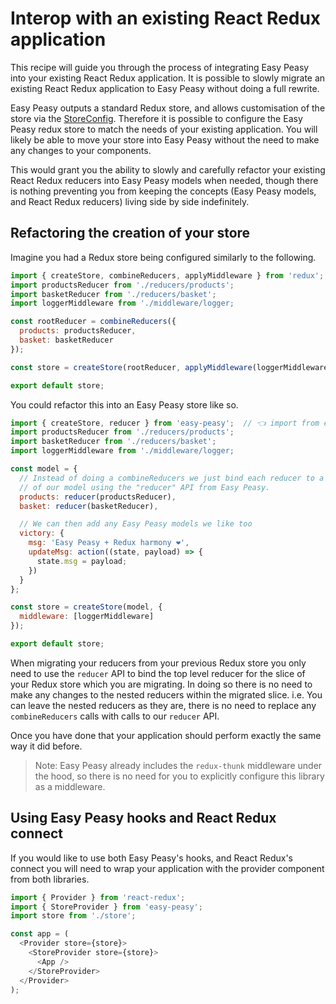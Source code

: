 # Interop with an existing React Redux application

This recipe will guide you through the process of integrating Easy Peasy into your existing React Redux application. It is possible to slowly migrate an existing React Redux application to Easy Peasy without doing a full rewrite. 

Easy Peasy outputs a standard Redux store, and allows customisation of the store via the [StoreConfig](/docs/api/store-config.html). Therefore it is possible to configure the Easy Peasy redux store to match the needs of your existing application. You will likely be able to move your store into Easy Peasy without the need to make any changes to your components.

This would grant you the ability to slowly and carefully refactor your existing React Redux reducers into Easy Peasy models when needed, though there is nothing preventing you from keeping the concepts (Easy Peasy models, and React Redux reducers) living side by side indefinitely.

## Refactoring the creation of your store

Imagine you had a Redux store being configured similarly to the following.

```javascript
import { createStore, combineReducers, applyMiddleware } from 'redux';
import productsReducer from './reducers/products';
import basketReducer from './reducers/basket';
import loggerMiddleware from './middleware/logger;

const rootReducer = combineReducers({
  products: productsReducer,
  basket: basketReducer
});

const store = createStore(rootReducer, applyMiddleware(loggerMiddleware));

export default store;
```

You could refactor this into an Easy Peasy store like so.

```javascript
import { createStore, reducer } from 'easy-peasy';  // 👈 import from easy peasy
import productsReducer from './reducers/products';
import basketReducer from './reducers/basket';
import loggerMiddleware from './middleware/logger;

const model = {
  // Instead of doing a combineReducers we just bind each reducer to a key
  // of our model using the "reducer" API from Easy Peasy. 
  products: reducer(productsReducer),
  basket: reducer(basketReducer),

  // We can then add any Easy Peasy models we like too
  victory: {
    msg: 'Easy Peasy + Redux harmony ❤️',
    updateMsg: action((state, payload) => {
      state.msg = payload;
    })
  }
};

const store = createStore(model, {
  middleware: [loggerMiddleware]
});

export default store;
```

When migrating your reducers from your previous Redux store you only need to use the `reducer` API to bind the top level reducer for the slice of your Redux store which you are migrating. In doing so there is no need to make any changes to the nested reducers within the migrated slice. i.e. You can leave the nested reducers as they are, there is no need to replace any `combineReducers` calls with calls to our `reducer` API.

Once you have done that your application should perform exactly the same way it did before.

> Note: Easy Peasy already includes the `redux-thunk` middleware under the hood, so there is no need for you to explicitly configure this library as a middleware.

## Using Easy Peasy hooks and React Redux connect

If you would like to use both Easy Peasy's hooks, and React Redux's connect you will need to wrap your application with the provider component from both libraries.

```javascript
import { Provider } from 'react-redux';
import { StoreProvider } from 'easy-peasy';
import store from './store';

const app = (
  <Provider store={store}>
    <StoreProvider store={store}>
      <App />
    </StoreProvider>
  </Provider>
);
```
